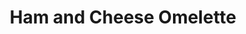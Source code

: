 ---
title: "Ham and Cheese Omelette"
price: "$12.00"
category: "Breakfast"
img: ""
desc: "Diced ham and cheese "
---